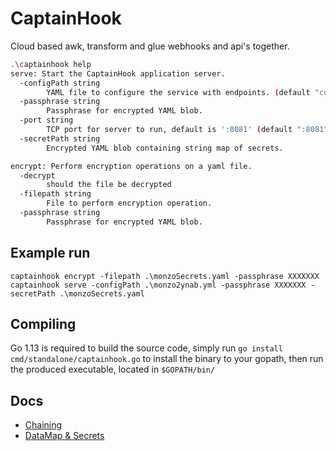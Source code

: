 # CaptainHook

Cloud based awk, transform and glue webhooks and api's together.

```bash
.\captainhook help
serve: Start the CaptainHook application server.
  -configPath string
        YAML file to configure the service with endpoints. (default "config.yml")
  -passphrase string
        Passphrase for encrypted YAML blob.
  -port string
        TCP port for server to run, default is ':8081' (default ":8081")
  -secretPath string
        Encrypted YAML blob containing string map of secrets.

encrypt: Perform encryption operations on a yaml file.
  -decrypt
        should the file be decrypted
  -filepath string
        File to perform encryption operation.
  -passphrase string
        Passphrase for encrypted YAML blob.
```

## Example run 

```
captainhook encrypt -filepath .\monzoSecrets.yaml -passphrase XXXXXXX
captainhook serve -configPath .\monzo2ynab.yml -passphrase XXXXXXX -secretPath .\monzoSecrets.yaml
```

## Compiling

Go 1.13 is required to build the source code, simply run `go install cmd/standalone/captainhook.go` to install the binary to your gopath, then run the produced executable, located in `$GOPATH/bin/`

## Docs
 
- [Chaining](docs/chaining.md)
- [DataMap & Secrets](docs/DataMap.md)
